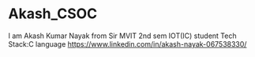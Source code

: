 # Akash_CSOC
I am Akash Kumar Nayak
from Sir MVIT 2nd sem IOT(IC) student
Tech Stack:C language
https://www.linkedin.com/in/akash-nayak-067538330/
